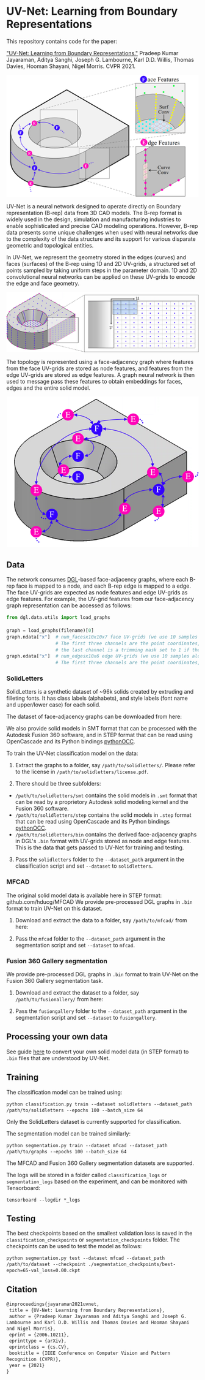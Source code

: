 # UV-Net: Learning from Boundary Representations

This repository contains code for the paper:

["UV-Net: Learning from Boundary Representations."](https://arxiv.org/abs/2006.10211) Pradeep Kumar Jayaraman, Aditya Sanghi, Joseph G. Lambourne, Karl D.D. Willis, Thomas Davies, Hooman Shayani, Nigel Morris. CVPR 2021.

![Teaser](docs/img/Teaser.png)

UV-Net is a neural network designed to operate directly on Boundary representation (B-rep) data from 3D CAD models. The B-rep format is widely used in the design, simulation and manufacturing industries to enable sophisticated and precise CAD modeling operations. However, B-rep data presents some unique challenges when used with neural networks due to the complexity of the data structure and its support for various disparate geometric and topological entities.

In UV-Net, we represent the geometry stored in the edges (curves) and faces (surfaces) of the B-rep using 1D and 2D UV-grids, a structured set of points sampled by taking uniform steps in the parameter domain. 1D and 2D convolutional neural networks can be applied on these UV-grids to encode the edge and face geometry.

![UVGrid](docs/img/UVGrid.png)

The topology is represented using a face-adjacency graph where features from the face UV-grids are stored as node features, and features from the edge UV-grids are stored as edge features. A graph neural network is then used to message pass these features to obtain embeddings for faces, edges and the entire solid model.

![MessagePassing](docs/img/MessagePassing.png)

## Data
The network consumes [DGL](https://dgl.ai/)-based face-adjacency graphs, where each B-rep face is mapped to a node, and each B-rep edge is mapped to a edge. The face UV-grids are expected as node features and edge UV-grids as edge features. For example, the UV-grid features from our face-adjacency graph representation can be accessed as follows:

```python
from dgl.data.utils import load_graphs

graph = load_graphs(filename)[0]
graph.ndata["x"]  # num_facesx10x10x7 face UV-grids (we use 10 samples along the u- and v-directions of the surface)
                  # The first three channels are the point coordinates, next three channels are the surface normals, and
                  # the last channel is a trimming mask set to 1 if the point is in the visible part of the face and 0 otherwise
graph.edata["x"]  # num_edgesx10x6 edge UV-grids (we use 10 samples along the u-direction of the curve)
                  # The first three channels are the point coordinates, next three channels are the curve tangents
```

### SolidLetters

SolidLetters is a synthetic dataset of ~96k solids created by extruding and filleting fonts. It has class labels (alphabets), and style labels (font name and upper/lower case) for each solid.

The dataset of face-adjacency graphs can be downloaded from here:


We also provide solid models in SMT format that can be processed with the Autodesk Fusion 360 software, and in STEP format that can be read using OpenCascade and its Python bindings [pythonOCC](https://github.com/tpaviot/pythonocc-core).

To train the UV-Net classification model on the data:

1. Extract the graphs to a folder, say `/path/to/solidletters/`. Please refer to the license in `/path/to/solidletters/license.pdf`.

2. There should be three subfolders:

- `/path/to/solidletters/smt` contains the solid models in `.smt` format that can be read by a proprietory Autodesk solid modeling kernel and the Fusion 360 software.
- `/path/to/solidletters/step` contains the solid models in `.step` format that can be read using OpenCascade and its Python bindings [pythonOCC](https://github.com/tpaviot/pythonocc-core).
- `/path/to/solidletters/bin` contains the derived face-adjacency graphs in DGL's `.bin` format with UV-grids stored as node and edge features. This is the data that gets passed to UV-Net for training and testing.

3. Pass the `solidletters` folder to the `--dataset_path` argument in the classification script and set `--dataset` to `solidletters`.

### MFCAD

The original solid model data is available here in STEP format: github.com/hducg/MFCAD
We provide pre-processed DGL graphs in `.bin` format to train UV-Net on this dataset.

1. Download and extract the data to a folder, say `/path/to/mfcad/` from here:

2. Pass the `mfcad` folder to the `--dataset_path` argument in the segmentation script and set `--dataset` to `mfcad`.

### Fusion 360 Gallery segmentation

We provide pre-processed DGL graphs in `.bin` format to train UV-Net on the Fusion 360 Gallery segmentation task.

1. Download and extract the dataset to a folder, say `/path/to/fusionallery/` from here:

2. Pass the `fusiongallery` folder to the `--dataset_path` argument in the segmentation script and set `--dataset` to `fusiongallery`.


## Processing your own data
See guide [here](process/README.md) to convert your own solid model data (in STEP format) to `.bin` files that are understood by UV-Net.

## Training

The classification model can be trained using:
```
python classification.py train --dataset solidletters --dataset_path /path/to/solidletters --epochs 100 --batch_size 64
```

Only the SolidLetters dataset is currently supported for classification.

The segmentation model can be trained similarly:
```
python segmentation.py train --dataset mfcad --dataset_path /path/to/graphs --epochs 100 --batch_size 64
```

The MFCAD and Fusion 360 Gallery segmentation datasets are supported.

The logs will be stored in a folder called `classification_logs` or `segmentation_logs` based on the experiment, and can be monitored with Tensorboard:

```
tensorboard --logdir *_logs
```

## Testing
The best checkpoints based on the smallest validation loss is saved in the `classification_checkpoints` or `segmentation_checkpoints` folder. The checkpoints can be used to test the model as follows:

```
python segmentation.py test --dataset mfcad --dataset_path /path/to/dataset --checkpoint ./segmentation_checkpoints/best-epoch=65-val_loss=0.00.ckpt
```

## Citation

```
@inproceedings{jayaraman2021uvnet,
 title = {UV-Net: Learning from Boundary Representations},
 author = {Pradeep Kumar Jayaraman and Aditya Sanghi and Joseph G. Lambourne and Karl D.D. Willis and Thomas Davies and Hooman Shayani and Nigel Morris},
 eprint = {2006.10211},
 eprinttype = {arXiv},
 eprintclass = {cs.CV},
 booktitle = {IEEE Conference on Computer Vision and Pattern Recognition (CVPR)},
 year = {2021}
}
```